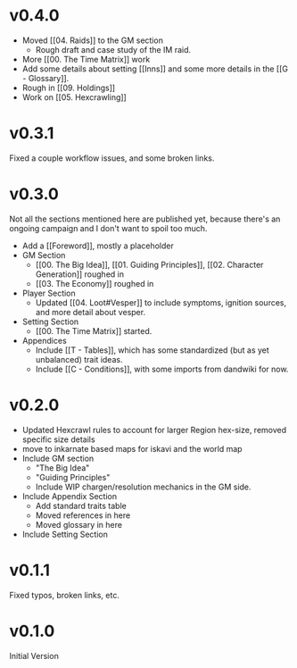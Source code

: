 # v0.4.0

- Moved [[04. Raids]] to the GM section
	- Rough draft and case study of the IM raid.
- More [[00. The Time Matrix]] work
- Add some details about setting [[Inns]] and some more details in the [[G - Glossary]]. 
- Rough in [[09. Holdings]]
- Work on [[05. Hexcrawling]]

# v0.3.1

Fixed a couple workflow issues, and some broken links.
# v0.3.0

Not all the sections mentioned here are published yet, because there's an ongoing campaign and I don't want to spoil too much.

- Add a [[Foreword]], mostly a placeholder
- GM Section
	- [[00. The Big Idea]], [[01. Guiding Principles]], [[02. Character Generation]] roughed in
	- [[03. The Economy]] roughed in
- Player Section
	- Updated [[04. Loot#Vesper]] to include symptoms, ignition sources, and more detail about vesper.
- Setting Section
	- [[00. The Time Matrix]] started.
- Appendices
	- Include [[T - Tables]], which has some standardized (but as yet unbalanced) trait ideas.
	- Include [[C - Conditions]], with some imports from dandwiki for now.
# v0.2.0

- Updated Hexcrawl rules to account for larger Region hex-size, removed specific size details
- move to inkarnate based maps for iskavi and the world map
- Include GM section
	- "The Big Idea"
	- "Guiding Principles"
	- Include WIP chargen/resolution mechanics in the GM side.
- Include Appendix Section
	- Add standard traits table
	- Moved references in here
	- Moved glossary in here
- Include Setting Section

# v0.1.1

Fixed typos, broken links, etc.

# v0.1.0

Initial Version
